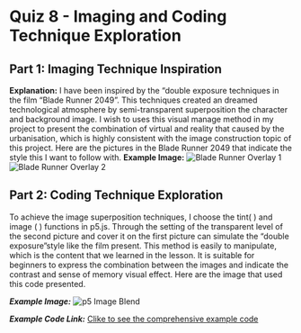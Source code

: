 # Quiz 8 - Imaging and Coding Technique Exploration
## Part 1: Imaging Technique Inspiration

**Explanation:**
I have been inspired by the “double exposure techniques in the film “Blade Runner 2049”. This techniques created an dreamed technological atmosphere by semi-transparent superposition the character and background image. I wish to uses this visual manage method in my project to present the combination of virtual and reality that caused by the urbanisation, which is highly consistent with the image construction topic of this project. Here are the pictures in the Blade Runner 2049 that indicate the style this I want to follow with. 
**Example Image:**
![Blade Runner Overlay 1](https://www.getalternative.com/wp-content/uploads/2017/10/Blade-Runner-2049-031.jpg)
![Blade Runner Overlay 2](https://variety.com/wp-content/uploads/2017/04/blade-runner-2049.jpg?w=1000&h=562&crop=1)


## Part 2: Coding Technique Exploration
To achieve the image superposition techniques, I choose the tint( )  and image ( )  functions in p5.js. Through the setting of the transparent level of the second picture and cover it on the first picture can simulate the “double exposure”style like the film present. This method is easily to manipulate, which is the content that we learned in the lesson.  It is suitable for beginners to express the combination between the images and indicate the contrast and sense of memory visual effect. Here are the image that used this code presented.

***Example Image:***
![p5 Image Blend](https://codepen.io/ilithya/full/GRobZRq)

***Example Code Link:***
[Clike to see the comprehensive example code](https://p5js.org/examples/imported-media-image-transparency/)





